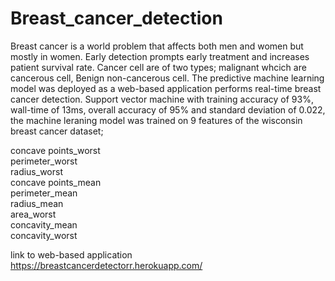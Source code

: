 ﻿# Breast_cancer_detection
Breast cancer is a world problem that affects both men and women but mostly in women. Early detection prompts early treatment and increases patient survival rate. Cancer cell are of two types; malignant  whcich are cancerous cell, Benign non-cancerous cell. The predictive machine learning model was deployed as a web-based application performs real-time breast cancer detection. Support vector machine with training accuracy of 93%, wall-time of 13ms, overall accuracy of 95% and standard deviation of 0.022, the machine leraning model was trained on 9 features of the wisconsin breast cancer dataset; 

concave points_worst       
perimeter_worst          
radius_worst              
concave points_mean        
perimeter_mean          
radius_mean               
area_worst              
concavity_mean             
concavity_worst
 
link to web-based application 
https://breastcancerdetectorr.herokuapp.com/


